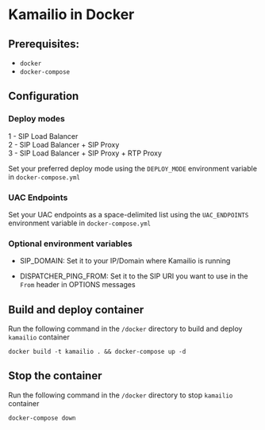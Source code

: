 # Kamailio in Docker

## Prerequisites:

- `docker`
- `docker-compose`


## Configuration 

### Deploy modes

1 - SIP Load Balancer  
2 - SIP Load Balancer + SIP Proxy  
3 - SIP Load Balancer + SIP Proxy + RTP Proxy

Set your preferred deploy mode using the `DEPLOY_MODE` environment variable in `docker-compose.yml`

### UAC Endpoints

Set your UAC endpoints as a space-delimited list using the `UAC_ENDPOINTS` environment variable in `docker-compose.yml`

### Optional environment variables

- SIP_DOMAIN: Set it to your IP/Domain where Kamailio is running

- DISPATCHER_PING_FROM: Set it to the SIP URI you want to use in the `From` header in OPTIONS messages


## Build and deploy container

Run the following command in the `/docker` directory to build and deploy `kamailio` container

`docker build -t kamailio . && docker-compose up -d`


## Stop the container


Run the following command in the `/docker` directory to stop `kamailio` container

`docker-compose down`